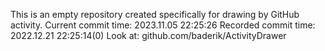 This is an empty repository created specifically for drawing by GitHub activity.
Current commit time: 2023.11.05 22:25:26
Recorded commit time: 2022.12.21 22:25:14(0)
Look at: github.com/baderik/ActivityDrawer
